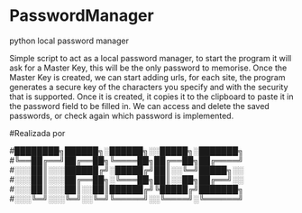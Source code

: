 # PasswordManager
python local password manager

Simple script to act as a local password manager, to start the program it will ask for a Master Key, this will be the only password to memorise.
Once the Master Key is created, we can start adding urls, for each site, the program generates a secure key of the characters you specify and with the security that is supported.
Once it is created, it copies it to the clipboard to paste it in the password field to be filled in.
We can access and delete the saved passwords, or check again which password is implemented. 

#Realizada por


#████████╗██████╗░██████╗░░█████╗░███████╗                                   
#╚══██╔══╝██╔══██╗╚════██╗██╔══██╗██╔════╝                                   
#░░░██║░░░██████╔╝░█████╔╝██║░░╚═╝█████╗░░                            
#░░░██║░░░██╔══██╗░╚═══██╗██║░░██╗██╔══╝░░                             
#░░░██║░░░██║░░██║██████╔╝╚█████╔╝███████╗                                    
#░░░╚═╝░░░╚═╝░░╚═╝╚═════╝░░╚════╝░╚══════╝                                 



